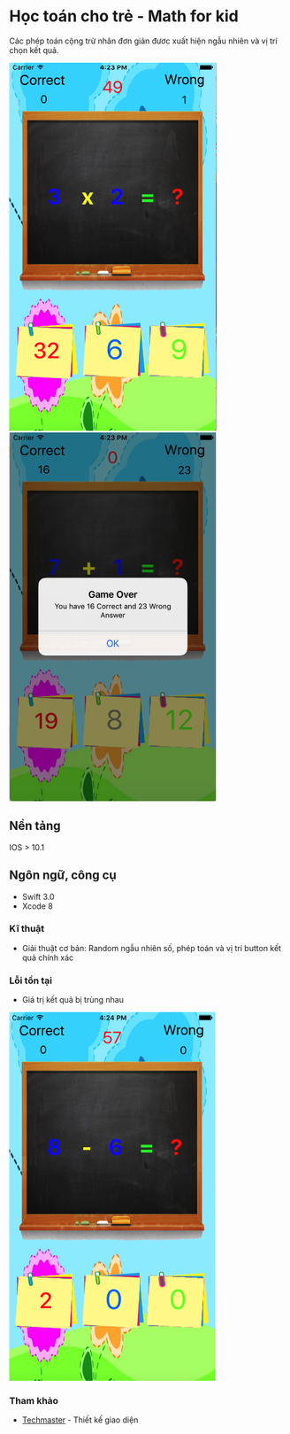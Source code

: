 # Học toán cho trẻ  - Math for kid

Các phép toán cộng trừ nhân đơn giản đươc xuất hiện ngẫu nhiên và vị trí chọn kết quả.

![](math1.png)
![](math2.png)

## Nền tảng

IOS > 10.1

## Ngôn ngữ, công cụ

* Swift 3.0 
* Xcode 8

### Kĩ thuật

* Giải thuật cơ bản: Random ngẫu nhiên số, phép toán và vị trí button kết quả chính xác

### Lỗi tồn tại

* Giá trị kết quả bị trùng nhau

![](math_error.png)

### Tham khảo
* [Techmaster](https://techmaster.vn/) - Thiết kế giao diện
